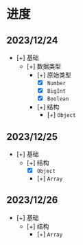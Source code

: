 # 进度

## 2023/12/24
- [+] 基础
  - [+] 数据类型
    - [+] 原始类型
      - [x] `Number`
      - [x] `BigInt`
      - [x] `Boolean`
    - [+] 结构
      - [+] `Object`

## 2023/12/25
- [+] 基础
    - [+] 结构
      - [x] `Object`
      - [+] `Array`

## 2023/12/26
- [+] 基础
    - [+] 结构
      - [+] `Array`